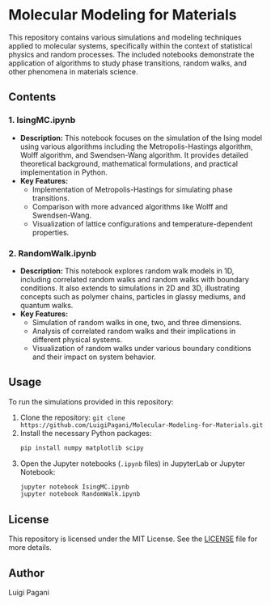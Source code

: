 
# Molecular Modeling for Materials

This repository contains various simulations and modeling techniques applied to molecular systems, specifically within the context of statistical physics and random processes. The included notebooks demonstrate the application of algorithms to study phase transitions, random walks, and other phenomena in materials science.

## Contents

### 1. IsingMC.ipynb
- **Description:** This notebook focuses on the simulation of the Ising model using various algorithms including the Metropolis-Hastings algorithm, Wolff algorithm, and Swendsen-Wang algorithm. It provides detailed theoretical background, mathematical formulations, and practical implementation in Python.
- **Key Features:**
  - Implementation of Metropolis-Hastings for simulating phase transitions.
  - Comparison with more advanced algorithms like Wolff and Swendsen-Wang.
  - Visualization of lattice configurations and temperature-dependent properties.

### 2. RandomWalk.ipynb
- **Description:** This notebook explores random walk models in 1D, including correlated random walks and random walks with boundary conditions. It also extends to simulations in 2D and 3D, illustrating concepts such as polymer chains, particles in glassy mediums, and quantum walks.
- **Key Features:**
  - Simulation of random walks in one, two, and three dimensions.
  - Analysis of correlated random walks and their implications in different physical systems.
  - Visualization of random walks under various boundary conditions and their impact on system behavior.

## Usage
To run the simulations provided in this repository:
1. Clone the repository: `git clone https://github.com/LuigiPagani/Molecular-Modeling-for-Materials.git`
2. Install the necessary Python packages:
   ```bash
   pip install numpy matplotlib scipy
   ```
3. Open the Jupyter notebooks (`.ipynb` files) in JupyterLab or Jupyter Notebook:
   ```bash
   jupyter notebook IsingMC.ipynb
   jupyter notebook RandomWalk.ipynb
   ```

## License
This repository is licensed under the MIT License. See the [LICENSE](./LICENSE) file for more details.

## Author
Luigi Pagani


